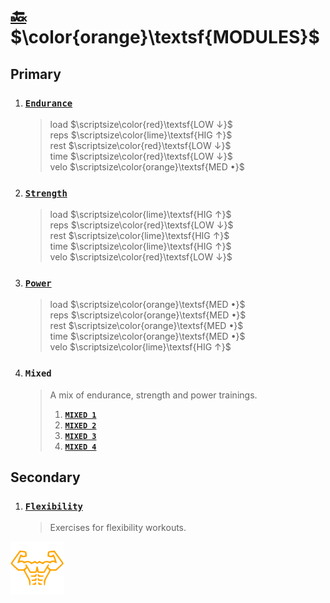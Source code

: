 # [:back:][back] $\color{orange}\textsf{MODULES}$

## Primary

1. ### [**`Endurance`**][endu]

    > load $\scriptsize\color{red}\textsf{LOW ↓}$  
    > reps $\scriptsize\color{lime}\textsf{HIG ↑}$  
    > rest $\scriptsize\color{red}\textsf{LOW ↓}$  
    > time $\scriptsize\color{red}\textsf{LOW ↓}$  
    > velo $\scriptsize\color{orange}\textsf{MED •}$

2. ### [**`Strength`**][stre]

    > load $\scriptsize\color{lime}\textsf{HIG ↑}$  
    > reps $\scriptsize\color{red}\textsf{LOW ↓}$  
    > rest $\scriptsize\color{lime}\textsf{HIG ↑}$  
    > time $\scriptsize\color{lime}\textsf{HIG ↑}$  
    > velo $\scriptsize\color{red}\textsf{LOW ↓}$

3. ### [**`Power`**][powe]

    > load $\scriptsize\color{orange}\textsf{MED •}$  
    > reps $\scriptsize\color{orange}\textsf{MED •}$  
    > rest $\scriptsize\color{orange}\textsf{MED •}$  
    > time $\scriptsize\color{orange}\textsf{MED •}$  
    > velo $\scriptsize\color{lime}\textsf{HIG ↑}$

4. ### **`Mixed`**

    > A mix of endurance, strength and power trainings\.
    >
    > 1. [**`MIXED 1`**][mix1]
    > 2. [**`MIXED 2`**][mix2]
    > 3. [**`MIXED 3`**][mix3]
    > 4. [**`MIXED 4`**][mix4]

## Secondary

1. ### [**`Flexibility`**][flex]

    > Exercises for flexibility workouts\.

[![abs](../images/six_pack_little.svg)](../training-1.md "Training 1")

<!-- internal -->
[back]: ../training-1.md "Training 1"
[endu]: endurance.md "Endurance"
[flex]: flexibility.md "Flexibility"
[mix1]: mixed-1.md "Mixed 1"
[mix2]: mixed-2.md "Mixed 2"
[mix3]: mixed-3.md "Mixed 3"
[mix4]: mixed-4.md "Mixed 4"
[powe]: power.md "Power"
[stre]: strength.md "Strength"
